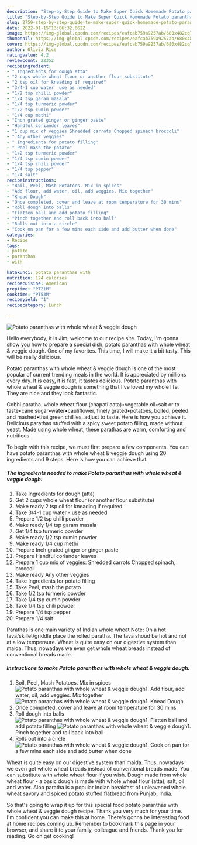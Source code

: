 ```yaml
---
description: "Step-by-Step Guide to Make Super Quick Homemade Potato paranthas with whole wheat &amp;amp; veggie dough"
title: "Step-by-Step Guide to Make Super Quick Homemade Potato paranthas with whole wheat &amp;amp; veggie dough"
slug: 2759-step-by-step-guide-to-make-super-quick-homemade-potato-paranthas-with-whole-wheat-and-amp-veggie-dough
date: 2022-01-15T13:06:32.662Z
image: https://img-global.cpcdn.com/recipes/eafcab759a9257ab/680x482cq70/potato-paranthas-with-whole-wheat-veggie-dough-recipe-main-photo.jpg
thumbnail: https://img-global.cpcdn.com/recipes/eafcab759a9257ab/680x482cq70/potato-paranthas-with-whole-wheat-veggie-dough-recipe-main-photo.jpg
cover: https://img-global.cpcdn.com/recipes/eafcab759a9257ab/680x482cq70/potato-paranthas-with-whole-wheat-veggie-dough-recipe-main-photo.jpg
author: Olivia Rice
ratingvalue: 4.2
reviewcount: 22352
recipeingredient:
- " Ingredients for dough atta"
- "2 cups whole wheat flour or another flour substitute"
- "2 tsp oil for kneading if required"
- "3/4-1 cup water  use as needed"
- "1/2 tsp chilli powder"
- "1/4 tsp garam masala"
- "1/4 tsp turmeric powder"
- "1/2 tsp cumin powder"
- "1/4 cup methi"
- "Inch grated ginger or ginger paste"
- "Handful coriander leaves"
- "1 cup mix of veggies Shredded carrots Chopped spinach broccoli"
- " Any other veggies"
- " Ingredients for potato filling"
- " Peel mash the potato"
- "1/2 tsp turmeric powder"
- "1/4 tsp cumin powder"
- "1/4 tsp chili powder"
- "1/4 tsp pepper"
- "1/4 salt"
recipeinstructions:
- "Boil, Peel, Mash Potatoes. Mix in spices"
- "Add flour, add water, oil, add veggies. Mix together"
- "Knead Dough"
- "Once completed, cover and leave at room temperature for 30 mins"
- "Roll dough into balls"
- "Flatten ball and add potato filling"
- "Pinch together and roll back into ball"
- "Rolls out into a circle"
- "Cook on pan for a few mins each side and add butter when done"
categories:
- Recipe
tags:
- potato
- paranthas
- with

katakunci: potato paranthas with 
nutrition: 124 calories
recipecuisine: American
preptime: "PT21M"
cooktime: "PT53M"
recipeyield: "1"
recipecategory: Lunch

---
```



![Potato paranthas with whole wheat &amp; veggie dough](https://img-global.cpcdn.com/recipes/eafcab759a9257ab/680x482cq70/potato-paranthas-with-whole-wheat-veggie-dough-recipe-main-photo.jpg)

Hello everybody, it is Jim, welcome to our recipe site. Today, I'm gonna show you how to prepare a special dish, potato paranthas with whole wheat &amp; veggie dough. One of my favorites. This time, I will make it a bit tasty. This will be really delicious.

Potato paranthas with whole wheat &amp; veggie dough is one of the most popular of current trending meals in the world. It is appreciated by millions every day. It is easy, it is fast, it tastes delicious. Potato paranthas with whole wheat &amp; veggie dough is something that I've loved my whole life. They are nice and they look fantastic.

Gobhi paratha. whole wheat flour (chapati aata)•vegetable oil•salt or to taste•cane sugar•water•cauliflower, finely grated•potatoes, boiled, peeled and mashed•thai green chillies, adjust to taste. Here is how you achieve it. Delicious parathas stuffed with a spicy sweet potato filling, made without yeast. Made using whole wheat, these parathas are warm, comforting and nutritious.


To begin with this recipe, we must first prepare a few components. You can have potato paranthas with whole wheat &amp; veggie dough using 20 ingredients and 9 steps. Here is how you can achieve that.

<!--inarticleads1-->

##### The ingredients needed to make Potato paranthas with whole wheat &amp; veggie dough:

1. Take  Ingredients for dough (atta)
1. Get 2 cups whole wheat flour (or another flour substitute)
1. Make ready 2 tsp oil for kneading if required
1. Take 3/4-1 cup water - use as needed
1. Prepare 1/2 tsp chilli powder
1. Make ready 1/4 tsp garam masala
1. Get 1/4 tsp turmeric powder
1. Make ready 1/2 tsp cumin powder
1. Make ready 1/4 cup methi
1. Prepare Inch grated ginger or ginger paste
1. Prepare Handful coriander leaves
1. Prepare 1 cup mix of veggies: Shredded carrots Chopped spinach, broccoli
1. Make ready  Any other veggies
1. Take  Ingredients for potato filling
1. Take  Peel, mash the potato
1. Take 1/2 tsp turmeric powder
1. Take 1/4 tsp cumin powder
1. Take 1/4 tsp chili powder
1. Prepare 1/4 tsp pepper
1. Prepare 1/4 salt


Parathas is one main variety of Indian whole wheat Note: On a hot tava/skillet/griddle place the rolled paratha. The tava shoud be hot and not at a low temperaure. Wheat is quite easy on our digestive system than maida. Thus, nowadays we even get whole wheat breads instead of conventional breads made. 

<!--inarticleads2-->

##### Instructions to make Potato paranthas with whole wheat &amp; veggie dough:

1. Boil, Peel, Mash Potatoes. Mix in spices
<img src="//assets-global.cpcdn.com/assets/icons/button_play-2c75c40dde080a61004c1f40b05d8f140eaff45d7e9e6481dc71c63d2e7c4909.png" alt="Potato paranthas with whole wheat &amp; veggie dough">1. Add flour, add water, oil, add veggies. Mix together
<img src="//assets-global.cpcdn.com/assets/icons/button_play-2c75c40dde080a61004c1f40b05d8f140eaff45d7e9e6481dc71c63d2e7c4909.png" alt="Potato paranthas with whole wheat &amp; veggie dough">1. Knead Dough
1. Once completed, cover and leave at room temperature for 30 mins
1. Roll dough into balls
<img src="//assets-global.cpcdn.com/assets/icons/button_play-2c75c40dde080a61004c1f40b05d8f140eaff45d7e9e6481dc71c63d2e7c4909.png" alt="Potato paranthas with whole wheat &amp; veggie dough">1. Flatten ball and add potato filling
<img src="//assets-global.cpcdn.com/assets/icons/button_play-2c75c40dde080a61004c1f40b05d8f140eaff45d7e9e6481dc71c63d2e7c4909.png" alt="Potato paranthas with whole wheat &amp; veggie dough">1. Pinch together and roll back into ball
1. Rolls out into a circle
<img src="//assets-global.cpcdn.com/assets/icons/button_play-2c75c40dde080a61004c1f40b05d8f140eaff45d7e9e6481dc71c63d2e7c4909.png" alt="Potato paranthas with whole wheat &amp; veggie dough">1. Cook on pan for a few mins each side and add butter when done


Wheat is quite easy on our digestive system than maida. Thus, nowadays we even get whole wheat breads instead of conventional breads made. You can substitute with whole wheat flour if you wish. Dough made from whole wheat flour - a basic dough is made with whole wheat flour (atta), salt, oil and water. Aloo paratha is a popular Indian breakfast of unleavened whole wheat savory and spiced potato stuffed flatbread from Punjab, India. 

So that's going to wrap it up for this special food potato paranthas with whole wheat &amp; veggie dough recipe. Thank you very much for your time. I'm confident you can make this at home. There's gonna be interesting food at home recipes coming up. Remember to bookmark this page in your browser, and share it to your family, colleague and friends. Thank you for reading. Go on get cooking!
